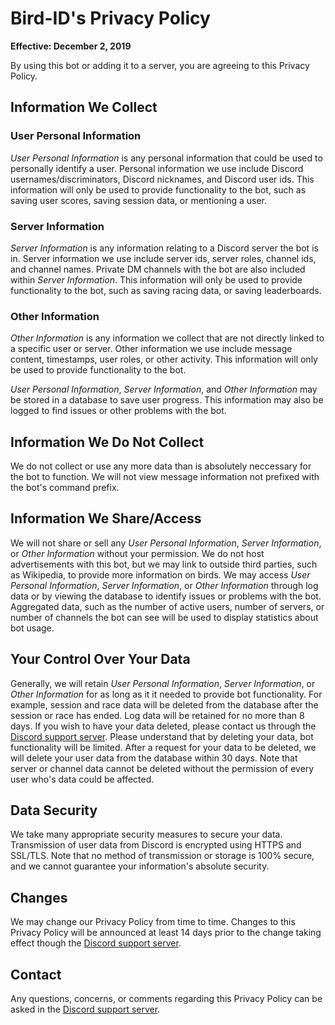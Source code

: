 # Bird-ID's Privacy Policy
**Effective: December 2, 2019**

By using this bot or adding it to a server, you are agreeing to this Privacy Policy.

## Information We Collect
### User Personal Information
*User Personal Information* is any personal information that could be used to personally identify a user. Personal information we use include Discord usernames/discriminators, Discord nicknames, and Discord user ids. This information will only be used to provide functionality to the bot, such as saving user scores, saving session data, or mentioning a user.

### Server Information
*Server Information* is any information relating to a Discord server the bot is in. Server information we use include server ids, server roles, channel ids, and channel names. Private DM channels with the bot are also included within *Server Information*. This information will only be used to provide functionality to the bot, such as saving racing data, or saving leaderboards.

### Other Information
*Other Information* is any information we collect that are not directly linked to a specific user or server. Other information we use include message content, timestamps, user roles, or other activity. This information will only be used to provide functionality to the bot.

*User Personal Information*, *Server Information*, and *Other Information* may be stored in a database to save user progress. This information may also be logged to find issues or other problems with the bot.

## Information We Do Not Collect
We do not collect or use any more data than is absolutely neccessary for the bot to function. We will not view message information not prefixed with the bot's command prefix. 

## Information We Share/Access
We will not share or sell any *User Personal Information*, *Server Information*, or *Other Information* without your permission. We do not host advertisements with this bot, but we may link to outside third parties, such as Wikipedia, to provide more information on birds. We may access *User Personal Information*, *Server Information*, or *Other Information* through log data or by viewing the database to identify issues or problems with the bot. Aggregated data, such as the number of active users, number of servers, or number of channels the bot can see will be used to display statistics about bot usage.

## Your Control Over Your Data
Generally, we will retain *User Personal Information*, *Server Information*, or *Other Information* for as long as it it needed to provide bot functionality. For example, session and race data will be deleted from the database after the session or race has ended. Log data will be retained for no more than 8 days. If you wish to have your data deleted, please contact us through the [Discord support server](https://discord.gg/fXxYyDJ). Please understand that by deleting your data, bot functionality will be limited. After a request for your data to be deleted, we will delete your user data from the database within 30 days. Note that server or channel data cannot be deleted without the permission of every user who's data could be affected.

## Data Security
We take many appropriate security measures to secure your data. Transmission of user data from Discord is encrypted using HTTPS and SSL/TLS. Note that no method of transmission or storage is 100% secure, and we cannot guarantee your information's absolute security.

## Changes
We may change our Privacy Policy from time to time. Changes to this Privacy Policy will be announced at least 14 days prior to the change taking effect though the [Discord support server](https://discord.gg/fXxYyDJ). 

## Contact
Any questions, concerns, or comments regarding this Privacy Policy can be asked in the [Discord support server](https://discord.gg/fXxYyDJ).